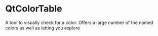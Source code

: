 # QtColorTable
A tool to visually check for a color. Offers a large number of the named colors as well as letting you explore
